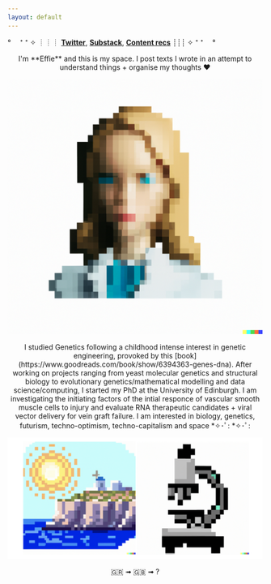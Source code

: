```yaml
---
layout: default
---
```




  ° 　⁺ ⁺ ✧ ┊┊┊ **[Twitter](http://twitter.com/heffiemetal)**,    **[Substack](http://effieklimi.substack.com)**,    **[Content recs](https://github.com/effieklimi/content-recs)**  ┊┊┊ ✧ ⁺ ⁺ 　°


<div align="center">
  I'm **Effie** and this is my space. I post texts I wrote in an attempt to understand things + organise my thoughts ❤️
</div>
  

![Me](assets/IMG_5113.PNG)
  
<div align="center">
  I studied Genetics following a childhood intense interest in genetic engineering, provoked by this [book](https://www.goodreads.com/book/show/6394363-genes-dna). After working on projects ranging from yeast molecular genetics and structural biology to evolutionary genetics/mathematical modelling and data science/computing, I started my PhD at the University of Edinburgh. I am investigating the initiating factors of the intial responce of vascular smooth muscle cells to injury and evaluate RNA therapeutic candidates + viral vector delivery for vein graft failure.
  I am interested in biology, genetics, futurism, techno-optimism, techno-capitalism and space *✧･ﾟ: *✧･ﾟ:
</div>



![Greece and a microscope](assets/Screenshots.PNG)


<div align="center">
  🇬🇷 ➟ 🇬🇧 ➟ ?
</div>


